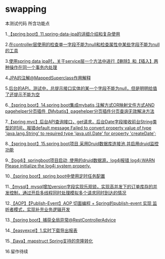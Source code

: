 # swapping
本测试代码 所含功能点

1.[【spring boot】11.spring-data-jpa的详细介绍和复杂使用](http://www.cnblogs.com/sxdcgaq8080/p/7894828.html)

2.[在controller层使用的检查单一字段不能为null和检查属性中某些字段不能为null的工具](http://www.cnblogs.com/sxdcgaq8080/p/9034598.html)

3.[使用spring data jpa时，关于service层一个方法中进行【删除】和【插入】两种操作在同一个事务内处理](http://www.cnblogs.com/sxdcgaq8080/p/8985662.html)

4.[JPA的注解@MappedSuperclass作用解释](http://www.cnblogs.com/sxdcgaq8080/p/9023720.html)

5.[后台的API，测试中，总提示接口实体的某一个字段不能为null，但是明明给值了还提示不能为空](http://www.cnblogs.com/sxdcgaq8080/p/8983881.html)

6.[【spring boot】14.spring boot集成mybatis,注解方式OR映射文件方式AND pagehelper分页插件【Mybatis】pagehelper分页插件分页查询无效解决方法](http://www.cnblogs.com/sxdcgaq8080/p/9039442.html)

7.[【spring mvc】后台API查询接口，get请求，后台Date字段接收前台String类型的时间，报错default message Failed to convert property value of type 'java.lang.String' to required type 'java.util.Date' for property 'createDate';](http://www.cnblogs.com/sxdcgaq8080/p/9055107.html)

8.[【spring boot】15.spring boot项目 采用Druid数据库连接池,并启用druid监控功能](https://www.cnblogs.com/sxdcgaq8080/p/9057161.html)

9.[【log4j】springboot项目启动 ,使用的druid数据源，log4j报错 log4j:WARN Please initialize the log4j system properly.](http://www.cnblogs.com/sxdcgaq8080/p/9065796.html)

10.[【spring boot】spring boot中使用定时任务配置](https://www.cnblogs.com/sxdcgaq8080/p/9289991.html)

11.[【mysql】mysql增加version字段实现乐观锁，实现高并发下的订单库存的并发控制，通过开启多线程同时处理模拟多个请求同时到达的情况](https://www.cnblogs.com/sxdcgaq8080/p/9454161.html)

12.[【AOP】【Publish-Event】AOP 切面编程 + Spring的publish-event 实现 监听者模式，实现补充业务逻辑开发](https://www.cnblogs.com/sxdcgaq8080/p/14591669.html)

13.[【spring boot】捕获全局异常@RestControllerAdvice](https://www.cnblogs.com/sxdcgaq8080/p/14628303.html)

14.[【easyexcel】1.实时下载导出报表](https://www.cnblogs.com/sxdcgaq8080/p/14823458.html)

15.[【java】mapstruct Spring支持的克隆转化](https://www.cnblogs.com/sxdcgaq8080/p/15043343.html)

16.留作待续